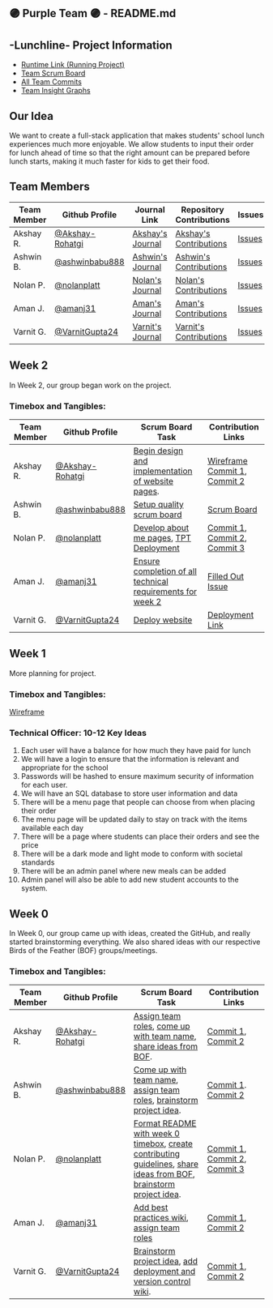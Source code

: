 ## 🟣 Purple Team 🟣 - README.md
## -Lunchline- Project Information
- [Runtime Link (Running Project)](https://tbd.com/)
- [Team Scrum Board](https://github.com/nolanplatt/AP-CSA-T2/projects/1)
- [All Team Commits](https://github.com/nolanplatt/AP-CSA-T2/commits/master)
- [Team Insight Graphs](https://github.com/nolanplatt/AP-CSA-T2/graphs/contributors)

## Our Idea
We want to create a full-stack application that makes students' school lunch experiences much more enjoyable. We allow students to input their order for lunch ahead of time so that the right amount can be prepared before lunch starts, making it much faster for kids to get their food.

## Team Members
| Team Member | Github Profile | Journal Link | Repository Contributions | Issues | Role |
| ----------- | --------------- | ------------ | -------------------- | ------ | --------------- |
| Akshay R. | [@Akshay-Rohatgi](https://github.com/Akshay-Rohatgi) | [Akshay's Journal](https://google.com) | [Akshay's Contributions](https://github.com/nolanplatt/AP-CSA-T2/commits?author=Akshay-Rohatgi) | [Issues](https://github.com/nolanplatt/AP-CSA-T2/issues/assigned/Akshay-Rohatgi) | Primary Designer |
| Ashwin B. | [@ashwinbabu888](https://github.com/ashwinbabu888) | [Ashwin's Journal](https://docs.google.com/document/d/1XHgzNtQLO_iJDqhN8yUhwT3ZiHj_SWNv9xixzUOAF8c/edit?usp=sharing) | [Ashwin's Contributions](https://github.com/nolanplatt/AP-CSA-T2/commits?author=ashwinbabu888) | [Issues](https://github.com/nolanplatt/AP-CSA-T2/issues/assigned/ashwinbabu888) | Scrum Master |
| Nolan P. | [@nolanplatt](https://github.com/nolanplatt) | [Nolan's Journal](https://docs.google.com/document/d/1t9ekir1K0GmBIL0SIBatH0Q-bg6ndCrwc-QSujz6K84/edit?usp=sharing) | [Nolan's Contributions](https://github.com/nolanplatt/AP-CSA-T2/commits?author=nolanplatt) |  [Issues](https://github.com/nolanplatt/AP-CSA-T2/issues/assigned/nolanplatt) | Github Admin |
| Aman J. | [@amanj31](https://github.com/amanj31) | [Aman's Journal](https://docs.google.com/document/d/1iLXz8z1btVtgNXo9SV-ctCNljM-F0qE_r5xcCBEF1l8/edit?usp=sharing) | [Aman's Contributions](https://github.com/nolanplatt/AP-CSA-T2/commits?author=amanj31) | [Issues](https://github.com/nolanplatt/AP-CSA-T2/issues/assigned/amanj31) | Technical Officer |
| Varnit G. | [@VarnitGupta24](https://github.com/VarnitGupta24) | [Varnit's Journal](https://docs.google.com/document/d/1fls5rsfbgSZj54k3tJZ_JKrsNKcyBi5pQE1LzBQ5njI/edit) | [Varnit's Contributions](https://github.com/nolanplatt/AP-CSA-T2/commits?author=VarnitGupta24) | [Issues](https://github.com/nolanplatt/AP-CSA-T2/issues/assigned/VarnitGupta24)| Deployment Manager |

## Week 2 
In Week 2, our group began work on the project.
### Timebox and Tangibles:

| Team Member | Github Profile                                       | Scrum Board Task                                             | Contribution Links                                           |
| ----------- | ---------------------------------------------------- | ------------------------------------------------------------ | ------------------------------------------------------------ |
| Akshay R.   | [@Akshay-Rohatgi](https://github.com/Akshay-Rohatgi) | [Begin design and implementation of website pages](https://github.com/nolanplatt/AP-CSA-T2/issues/21). | [Wireframe](https://www.figma.com/file/H1QWnYH57ODeVYfTJFpNSn/LunchLine?node-id=0%3A1) [Commit 1](https://github.com/nolanplatt/AP-CSA-T2/commit/129295e4a0454ea350a35e75dfe5dfe9ef9036df), [Commit 2](https://github.com/nolanplatt/AP-CSA-T2/commit/a25114c06a9dbe6d45ea8596e27c30f1a180992c) |
| Ashwin B.   | [@ashwinbabu888](https://github.com/nolanplatt/AP-CSA-T2/issues/1https://github.com/ashwinbabu888)   | [Setup quality scrum board](https://github.com/nolanplatt/AP-CSA-T2/issues/25) | [Scrum Board](https://github.com/nolanplatt/AP-CSA-T2/projects/1) |
| Nolan P.    | [@nolanplatt](https://github.com/nolanplatt)         | [Develop about me pages](https://github.com/nolanplatt/AP-CSA-T2/issues/22), [TPT Deployment](https://github.com/nolanplatt/AP-CSA-T2/issues/23) | [Commit 1](https://github.com/nolanplatt/AP-CSA-T2/commit/556967607cb0956dc3aed95baa8a0a53696c5cde), [Commit 2](https://github.com/nolanplatt/AP-CSA-T2/commit/a5d96d6cb8350c5c3ad0d60b622a19e84769a25c), [Commit 3](https://github.com/nolanplatt/AP-CSA-T2/commit/fbdff84a6effd85288f3581e53233544e43bb84a) |
| Aman J.     | [@amanj31](https://github.com/amanj31)               | [Ensure completion of all technical requirements for week 2](https://github.com/nolanplatt/AP-CSA-T2/issues/20) | [Filled Out Issue](https://github.com/nolanplatt/AP-CSA-T2/issues/20) |
| Varnit G.   | [@VarnitGupta24](https://github.com/VarnitGupta24)   | [Deploy website](https://github.com/nolanplatt/AP-CSA-T2/issues/24) | [Deployment Link]() |
## Week 1
More planning for project.
### Timebox and Tangibles:
[Wireframe](https://www.figma.com/file/H1QWnYH57ODeVYfTJFpNSn/LunchLine?node-id=0%3A1)
### Technical Officer: 10-12 Key Ideas
1. Each user will have a balance for how much they have paid for lunch
2. We will have a login to ensure that the information is relevant and appropriate for the school
3. Passwords will be hashed to ensure maximum security of information for each user.
4. We will have an SQL database to store user information and data
5. There will be a menu page that people can choose from when placing their order
6. The menu page will be updated daily to stay on track with the items available each day
7. There will be a page where students can place their orders and see the price
8. There will be a dark mode and light mode to conform with societal standards
9. There will be an admin panel where new meals can be added
10. Admin panel will also be able to add new student accounts to the system. 

## Week 0 
In Week 0, our group came up with ideas, created the GitHub, and really started brainstorming everything. We also shared ideas with our respective Birds of the Feather (BOF) groups/meetings.
### Timebox and Tangibles:

| Team Member | Github Profile                                       | Scrum Board Task                                             | Contribution Links                                           |
| ----------- | ---------------------------------------------------- | ------------------------------------------------------------ | ------------------------------------------------------------ |
| Akshay R.   | [@Akshay-Rohatgi](https://github.com/Akshay-Rohatgi) | [Assign team roles](https://github.com/nolanplatt/AP-CSA-T2/issues/2), [come up with team name](https://github.com/nolanplatt/AP-CSA-T2/issues/1), [share ideas from BOF](https://github.com/nolanplatt/AP-CSA-T2/issues/5). | [Commit 1](https://github.com/nolanplatt/AP-CSA-T2/commit/b3d89354e2db3877c7ad21fdd496c28f485472e9), [Commit 2](https://github.com/nolanplatt/AP-CSA-T2/commit/bd154ac01d85886227923c2240d4258d60e17dfe) |
| Ashwin B.   | [@ashwinbabu888](https://github.com/nolanplatt/AP-CSA-T2/issues/1https://github.com/ashwinbabu888)   | [Come up with team name](https://github.com/nolanplatt/AP-CSA-T2/issues/1), [assign team roles](https://github.com/nolanplatt/AP-CSA-T2/issues/2), [brainstorm project idea](https://github.com/nolanplatt/AP-CSA-T2/issues/3). | [Commit 1](https://github.com/nolanplatt/AP-CSA-T2/commit/fcfb33f42bf11673f1f65afd0c783bbfe889e83b). [Commit 2](https://github.com/nolanplatt/AP-CSA-T2/commit/7f0acf93040e274306fe6056f1e6bd2d04ef10a4) |
| Nolan P.    | [@nolanplatt](https://github.com/nolanplatt)         | [Format README with week 0 timebox](https://github.com/nolanplatt/AP-CSA-T2/issues/6), [create contributing guidelines](https://github.com/nolanplatt/AP-CSA-T2/issues/11), [share ideas from BOF](https://github.com/nolanplatt/AP-CSA-T2/issues/5), [brainstorm project idea](https://github.com/nolanplatt/AP-CSA-T2/issues/3). | [Commit 1](https://github.com/nolanplatt/AP-CSA-T2/commit/bb8307b46f7e7574ff1c940fe4e5395d16d4c18b), [Commit 2](https://github.com/nolanplatt/AP-CSA-T2/commit/0be3283b0ab5851a5248db36d47faf723dd9540b), [Commit 3](https://github.com/nolanplatt/AP-CSA-T2/commit/38a54f3af97f567564d17ebad8aa42a3d1130fa4) |
| Aman J.     | [@amanj31](https://github.com/amanj31)               | [Add best practices wiki](https://github.com/nolanplatt/AP-CSA-T2/issues/9), [assign team roles](https://github.com/nolanplatt/AP-CSA-T2/issues/2)                   | [Commit 1](https://github.com/nolanplatt/AP-CSA-T2/commit/08a9b6cdb1aa77d8c4afed0b1c88bf014d527109), [Commit 2](https://github.com/nolanplatt/AP-CSA-T2/commit/573fb831c71d15d1674addfe18081468347793fd) |
| Varnit G.   | [@VarnitGupta24](https://github.com/VarnitGupta24)   | [Brainstorm project idea](https://github.com/nolanplatt/AP-CSA-T2/issues/3), [add deployment and version control wiki](https://github.com/nolanplatt/AP-CSA-T2/issues/12). | [Commit 1](https://github.com/nolanplatt/AP-CSA-T2/commit/b52cedb3d1c16d88bd9e441a651eaec7bd24b141), [Commit 2](https://github.com/nolanplatt/AP-CSA-T2/commit/ebdf0f196dfa9071a6990d6080769db732d4924a) |
